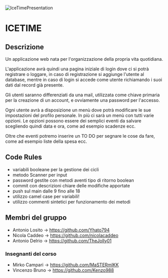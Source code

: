 ![IceTimePresentation](https://user-images.githubusercontent.com/86883141/227269810-12ca04bd-3919-41cb-946c-02e51448cf69.jpg)

# ICETIME
## Descrizione
Un applicazione web nata per l'organizzazione della propria vita quotidiana. 

L'applicazione avrà quindi una pagina iniziale di login dove ci si potrà registrare o loggare, in caso di registrazione si aggiunge l'utente al database, mentre in caso di login si accede come utente richiamando i suoi dati dal record già presente. 

Gli utenti saranno differenziati da una mail, utilizzata come chiave primaria per la creazione di un account, e ovviamente una password per l'accesso.

Ogni utente avrà a disposizione un menù dove potrà modificare le sue impostazioni del profilo personale. In più ci sarà un menù con tutti varie opzioni. Le opzioni possono essere dei semplici eventi da salvare scegliendo quindi data e ora, come ad esempio scadenze ecc.

Oltre che eventi potremo inserire un TO DO per segnare le cose da fare, come ad esempio liste della spesa ecc.

## Code Rules
- variabili booleane per la gestione dei cicli
- metodo Scanner per input
- password gestite con metodi aventi tipo di ritorno boolean
- commit con descrizioni chiare delle modifiche apportate
- push sul main dalle 9 fino alle 18
- utilizzo camel case per variabili!
- utilizzo commenti sintetici per funzionamento dei metodi

## Membri del gruppo

- Antonio Losito -> https://github.com/Yhato794
- Nicola Caddeo  -> https://github.com/nicolacaddeo
- Antonio Delrio -> https://github.com/TheJolly01

### Insegnanti del corso
- Mirko Campari -> https://github.com/MaSTERmIKK
- Vincenzo Bruno -> https://github.com/Kenzo988
